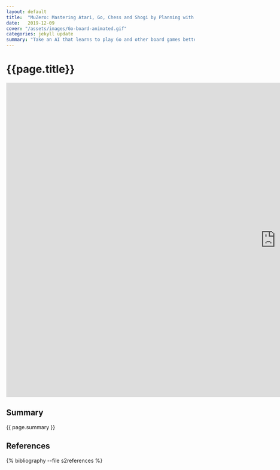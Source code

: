 ```yaml
---
layout: default
title:  "MuZero: Mastering Atari, Go, Chess and Shogi by Planning with a Learned Model"
date:   2019-12-09
cover: "/assets/images/Go-board-animated.gif"
categories: jekyll update
summary: "Take an AI that learns to play Go and other board games better than any human using only self-play, now make it work for ATARI games. That is exactly what the authors of MuZero have achieved, and in doing so they beat the state-of-the-art on many of the ATARI games. We covered their algorithm in more detail and compare it to AlphaZero."
---
```

<div class="container mb-0.5 block shadowed">
  <h1 class="mt-1.5">{{page.title}}</h1>

<iframe src="https://docs.google.com/presentation/d/e/2PACX-1vRmPm2Oxri_Vmoa0oouqvwASF9MPyCucUsTVtO2Hc2j0tz9sBsla1m8AIkpr28EmNmD441WZ46waMLz/embed?start=false&loop=false&delayms=3000" frameborder="0" width="1440" height="839" allowfullscreen="true" mozallowfullscreen="true" webkitallowfullscreen="true"></iframe>

<br>

<h2>Summary</h2>
{{ page.summary }}


<h2>References</h2>
{% bibliography --file s2references %}

</div>
